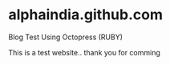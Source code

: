 alphaindia.github.com
=====================

Blog Test Using Octopress (RUBY)

This is a test website.. thank you for comming
